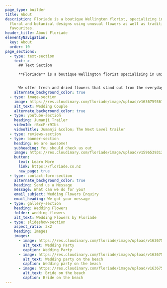 ```yaml
---
page_type: builder
title: About
description: Floriade is a boutique Wellington florist, specializing in unique
  floral and botanical designs using unusual flowers as well as traditional
  favourites.
header_title: About Floriade
eleventyNavigation:
  key: About
  order: 10
page_sections:
  - type: text-section
    text: >-
      ## Text Section

      **Floriade** is a boutique Wellington florist specialising in unique fresh and dried floral arrangements. We believe that flowers delight the senses and bring an emotional response through colour, fragrance, texture and composition.


      We offer fresh and dried flowers that stand out from the everyday because we like to use unusual flowers and foliage as well as traditional favourites in our designs. Every floral arrangement we create is bespoke and individual.
    alternate_background_color: true
  - type: image-section
    image: https://res.cloudinary.com/floriade/image/upload/v1636759361/wedding-flowers/wpwmhtkp1vf0ufdkzs7v.jpg
    alt_text: Wedding Couple
    alternate_background_color: true
  - type: youtube-section
    heading: Jumanji Trailer
    videoId: rBxcF-r9Ibs
    videoTitle: Jumanji &colon; The Next Level trailer
  - type: reviews-section
  - type: banner-section
    heading: We are awesome!
    subheading: You should check us out
    image: https://res.cloudinary.com/floriade/image/upload/v1596539313/fresh-flowers/fresh-flowers-by-floriade-00060.jpg
    button:
      text: Learn More
      link: https://floriade.co.nz
      new_page: true
  - type: contact-form-section
    alternate_background_color: true
    heading: Send us a Message
    message: What can we do for you?
    email_subject: Wedding Flowers Enquiry
    email_heading: We got your message
  - type: gallery-section
    heading: Wedding Flowers
    folder: wedding-flowers
    alt_text: Wedding Flowers by Floriade
  - type: slideshow-section
    aspect_ratio: 3x2
    heading: Images
    images:
      - image: https://res.cloudinary.com/floriade/image/upload/v1636759620/wedding-flowers/t8u5p0hym29ck42mcgcv.jpg
        alt_text: Wedding Party
        caption: Wedding Party
      - image: https://res.cloudinary.com/floriade/image/upload/v1636759521/wedding-flowers/t8j4zcan2ltnnjstlydx.jpg
        alt_text: Wedding party on the beach
        caption: Wedding party on the beach
      - image: https://res.cloudinary.com/floriade/image/upload/v1636759320/wedding-flowers/fo4zll73ippstpttup3q.jpg
        alt_text: Bride on the beach
        caption: Bride on the beach
---
```

